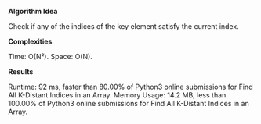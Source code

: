 **Algorithm Idea**

Check if any of the indices of the key element 
satisfy the current index. 

**Complexities**

Time: O(N²).
Space: O(N).

**Results**

Runtime: 92 ms, faster than 80.00% of Python3 online submissions for Find All K-Distant Indices in an Array.
Memory Usage: 14.2 MB, less than 100.00% of Python3 online submissions for Find All K-Distant Indices in an Array.
